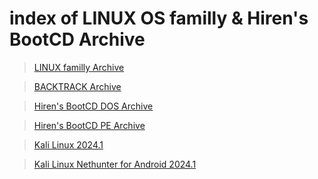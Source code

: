 index of LINUX OS familly & Hiren's BootCD Archive
===================================================


 > [LINUX familly Archive](/archive/#index_iso.md)

 > [BACKTRACK Archive](/archive/#backtrack.md)

 > [Hiren's BootCD DOS Archive](/archive/#dos-versions.md)

 > [Hiren's BootCD PE Archive](/archive/#pe-versions.md)

 > [Kali Linux 2024.1 ](/archive/#techspot.md)

 > [Kali Linux Nethunter for Android 2024.1](/archive/#nethunter.md)


